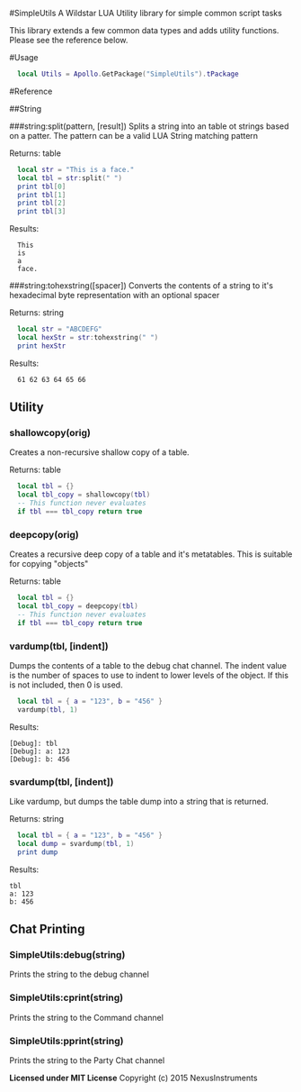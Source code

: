 #SimpleUtils
A Wildstar LUA Utility library for simple common script tasks

This library extends a few common data types and adds utility functions. Please see the reference below.

#Usage
```lua
  local Utils = Apollo.GetPackage("SimpleUtils").tPackage
```

#Reference

##String

###string:split(pattern, [result])
Splits a string into an table ot strings based on a patter. The pattern can be a valid LUA String matching pattern

Returns: table

```lua
  local str = "This is a face."
  local tbl = str:split(" ")
  print tbl[0]
  print tbl[1]
  print tbl[2]
  print tbl[3]
```

Results:
```
  This
  is
  a
  face.
```

###string:tohexstring([spacer])
Converts the contents of a string to it's hexadecimal byte representation with an optional spacer

Returns: string

```lua
  local str = "ABCDEFG"
  local hexStr = str:tohexstring(" ")
  print hexStr
```

Results:
```
  61 62 63 64 65 66
```

## Utility

### shallowcopy(orig)
Creates a non-recursive shallow copy of a table.

Returns: table

```lua
  local tbl = {}
  local tbl_copy = shallowcopy(tbl)
  -- This function never evaluates
  if tbl === tbl_copy return true
```

### deepcopy(orig)
Creates a recursive deep copy of a table and it's metatables. This is suitable for copying "objects"

Returns: table

```lua
  local tbl = {}
  local tbl_copy = deepcopy(tbl)
  -- This function never evaluates
  if tbl === tbl_copy return true
```

### vardump(tbl, [indent])
Dumps the contents of a table to the debug chat channel. The indent value is the number of spaces to use to indent to lower levels of the object. If this is not included, then 0 is used.

```lua
  local tbl = { a = "123", b = "456" }
  vardump(tbl, 1)
```

Results:
```
[Debug]: tbl
[Debug]: a: 123
[Debug]: b: 456
```

### svardump(tbl, [indent])
Like vardump, but dumps the table dump into a string that is returned.

Returns: string

```lua
  local tbl = { a = "123", b = "456" }
  local dump = svardump(tbl, 1)
  print dump
```

Results:
```
tbl
a: 123
b: 456
```

## Chat Printing

### SimpleUtils:debug(string)
Prints the string to the debug channel

### SimpleUtils:cprint(string)
Prints the string to the Command channel

### SimpleUtils:pprint(string)
Prints the string to the Party Chat channel

**Licensed under MIT License**
Copyright (c) 2015 NexusInstruments

